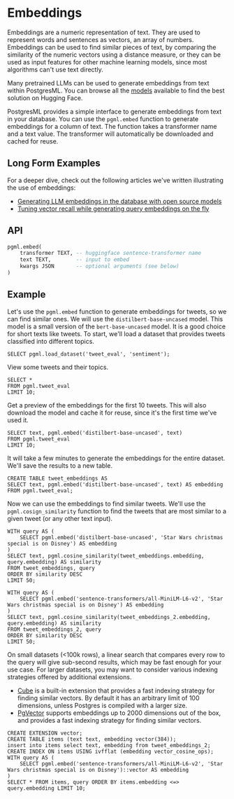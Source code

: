 # Embeddings
Embeddings are a numeric representation of text. They are used to represent words and sentences as vectors, an array of numbers. Embeddings can be used to find similar pieces of text, by comparing the similarity of the numeric vectors using a distance measure, or they can be used as input features for other machine learning models, since most algorithms can't use text directly.

Many pretrained LLMs can be used to generate embeddings from text within PostgresML. You can browse all the [models](https://huggingface.co/models?library=sentence-transformers) available to find the best solution on Hugging Face.

PostgresML provides a simple interface to generate embeddings from text in your database. You can use the `pgml.embed` function to generate embeddings for a column of text. The function takes a transformer name and a text value. The transformer will automatically be downloaded and cached for reuse.

## Long Form Examples
For a deeper dive, check out the following articles we've written illustrating the use of embeddings:

- [Generating LLM embeddings in the database with open source models](/blog/generating-llm-embeddings-with-open-source-models-in-postgresml)
- [Tuning vector recall while generating query embeddings on the fly](/blog/tuning-vector-recall-while-generating-query-embeddings-in-the-database)

## API

```sql linenums="1" title="embed.sql"
pgml.embed(
    transformer TEXT, -- huggingface sentence-transformer name
    text TEXT,        -- input to embed
    kwargs JSON       -- optional arguments (see below)
)
```

## Example

Let's use the `pgml.embed` function to generate embeddings for tweets, so we can find similar ones. We will use the `distilbert-base-uncased` model. This model is a small version of the `bert-base-uncased` model. It is a good choice for short texts like tweets.
To start, we'll load a dataset that provides tweets classified into different topics.
```postgresql linenums="1"
SELECT pgml.load_dataset('tweet_eval', 'sentiment');
```

View some tweets and their topics.
```postgresql linenums="1"
SELECT *
FROM pgml.tweet_eval
LIMIT 10;
```

Get a preview of the embeddings for the first 10 tweets. This will also download the model and cache it for reuse, since it's the first time we've used it.
```postgresql linenums="1"
SELECT text, pgml.embed('distilbert-base-uncased', text)
FROM pgml.tweet_eval
LIMIT 10;
```


It will take a few minutes to generate the embeddings for the entire dataset. We'll save the results to a new table.
```postgresql linenums="1"
CREATE TABLE tweet_embeddings AS
SELECT text, pgml.embed('distilbert-base-uncased', text) AS embedding
FROM pgml.tweet_eval;
```

Now we can use the embeddings to find similar tweets. We'll use the `pgml.cosign_similarity` function to find the tweets that are most similar to a given tweet (or any other text input).

```postgresql linenums="1"
WITH query AS (
    SELECT pgml.embed('distilbert-base-uncased', 'Star Wars christmas special is on Disney') AS embedding
)
SELECT text, pgml.cosine_similarity(tweet_embeddings.embedding, query.embedding) AS similarity
FROM tweet_embeddings, query
ORDER BY similarity DESC
LIMIT 50;
```

```
WITH query AS (
    SELECT pgml.embed('sentence-transformers/all-MiniLM-L6-v2', 'Star Wars christmas special is on Disney') AS embedding
)
SELECT text, pgml.cosine_similarity(tweet_embeddings_2.embedding, query.embedding) AS similarity
FROM tweet_embeddings_2, query
ORDER BY similarity DESC
LIMIT 50;
```
On small datasets (<100k rows), a linear search that compares every row to the query will give sub-second results, which may be fast enough for your use case. For larger datasets, you may want to consider various indexing strategies offered by additional extensions.

- [Cube](https://www.postgresql.org/docs/current/cube.html) is a built-in extension that provides a fast indexing strategy for finding similar vectors. By default it has an arbitrary limit of 100 dimensions, unless Postgres is compiled with a larger size.
- [PgVector](https://github.com/pgvector/pgvector) supports embeddings up to 2000 dimensions out of the box, and provides a fast indexing strategy for finding similar vectors.

```
CREATE EXTENSION vector;
CREATE TABLE items (text text, embedding vector(384));
insert into items select text, embedding from tweet_embeddings_2;
CREATE INDEX ON items USING ivfflat (embedding vector_cosine_ops);
WITH query AS (
    SELECT pgml.embed('sentence-transformers/all-MiniLM-L6-v2', 'Star Wars christmas special is on Disney')::vector AS embedding
)
SELECT * FROM items, query ORDER BY items.embedding <=> query.embedding LIMIT 10;


```
